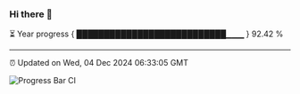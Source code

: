 ### Hi there 👋

⏳ Year progress { ███████████████████████████▁▁▁ } 92.42 %

---

⏰ Updated on Wed, 04 Dec 2024 06:33:05 GMT

![Progress Bar CI](https://github.com/ZhaoGui/ZhaoGui/workflows/Progress%20Bar%20CI/badge.svg)
